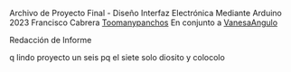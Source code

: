 Archivo de Proyecto Final - Diseño Interfaz Electrónica Mediante Arduino        2023
Francisco Cabrera [Toomanypanchos](https://github.com/Toomanypanchos)
En conjunto a [VanesaAngulo](https://github.com/VanesaAngulo) 

Redacción de Informe

q lindo proyecto un seis
pq el siete solo diosito y colocolo
